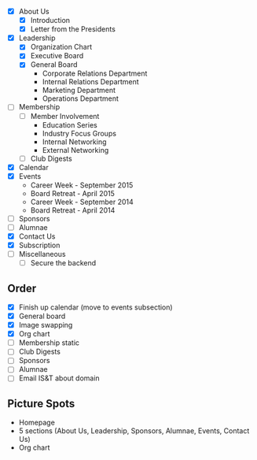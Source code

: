 - [x] About Us
    - [x] Introduction
    - [x] Letter from the Presidents
- [x] Leadership
    - [x] Organization Chart
    - [x] Executive Board
    - [x] General Board
        - Corporate Relations Department
        - Internal Relations Department
        - Marketing Department
        - Operations Department
- [ ] Membership
    - [ ] Member Involvement
        - Education Series
        - Industry Focus Groups
        - Internal Networking
        - External Networking
    - [ ] Club Digests
- [x] Calendar
- [x] Events
    - Career Week - September 2015
    - Board Retreat - April 2015
    - Career Week - September 2014
    - Board Retreat - April 2014
- [ ] Sponsors
- [ ] Alumnae
- [x] Contact Us
- [x] Subscription
- [ ] Miscellaneous
    - [ ] Secure the backend

Order
-----
- [x] Finish up calendar (move to events subsection)
- [x] General board
- [x] Image swapping
- [x] Org chart
- [ ] Membership static
- [ ] Club Digests
- [ ] Sponsors
- [ ] Alumnae
- [ ] Email IS&T about domain

Picture Spots
-------------
- Homepage
- 5 sections (About Us, Leadership, Sponsors, Alumnae, Events, Contact Us)
- Org chart

